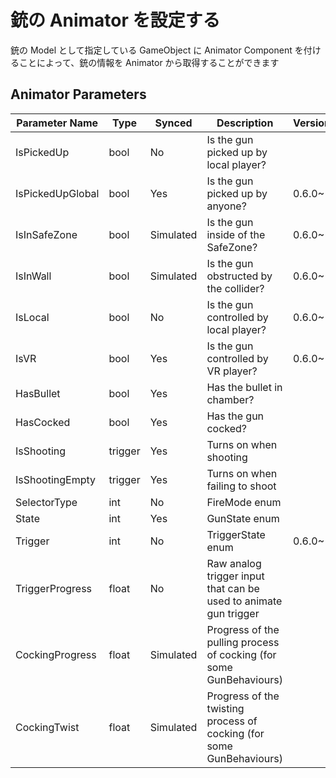 # 銃の Animator を設定する

銃の Model として指定している GameObject に Animator Component を付けることによって、銃の情報を Animator から取得することができます

## Animator Parameters

| Parameter Name   | Type    | Synced    | Description                                                          | Version |
|------------------|---------|-----------|----------------------------------------------------------------------|---------|
| IsPickedUp       | bool    | No        | Is the gun picked up by local player?                                |         |
| IsPickedUpGlobal | bool    | Yes       | Is the gun picked up by anyone?                                      | 0.6.0~  |
| IsInSafeZone     | bool    | Simulated | Is the gun inside of the SafeZone?                                   | 0.6.0~  |
| IsInWall         | bool    | Simulated | Is the gun obstructed by the collider?                               | 0.6.0~  |
| IsLocal          | bool    | No        | Is the gun controlled by local player?                               | 0.6.0~  |
| IsVR             | bool    | Yes       | Is the gun controlled by VR player?                                  | 0.6.0~  |
| HasBullet        | bool    | Yes       | Has the bullet in chamber?                                           |         |
| HasCocked        | bool    | Yes       | Has the gun cocked?                                                  |         |
| IsShooting       | trigger | Yes       | Turns on when shooting                                               |         |
| IsShootingEmpty  | trigger | Yes       | Turns on when failing to shoot                                       |         |
| SelectorType     | int     | No        | FireMode enum                                                        |         |
| State            | int     | Yes       | GunState enum                                                        |         |
| Trigger          | int     | No        | TriggerState enum                                                    | 0.6.0~  |
| TriggerProgress  | float   | No        | Raw analog trigger input that can be used to animate gun trigger     |         |
| CockingProgress  | float   | Simulated | Progress of the pulling process of cocking (for some GunBehaviours)  |         |
| CockingTwist     | float   | Simulated | Progress of the twisting process of cocking (for some GunBehaviours) |         |
